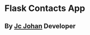 # Flask Contacts App
## By [Jc Johan][instagram] Developer

[instagram]: https://instagram.com/jcboxing2707